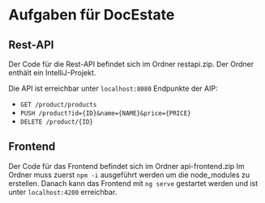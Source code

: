 # Aufgaben für DocEstate
## Rest-API
Der Code für die Rest-API befindet sich im Ordner restapi.zip.
Der Ordner enthält ein IntelliJ-Projekt.

Die API ist erreichbar unter ````localhost:8080````
Endpunkte der AIP:
* ````GET /product/products````
* ````PUSH /product?id={ID}&name={NAME}&price={PRICE}````
* ````DELETE /product/{ID}````

## Frontend
Der Code für das Frontend befindet sich im Ordner api-frontend.zip
Im Ordner muss zuerst
````npm -i```` ausgeführt werden um die node_modules zu erstellen.
Danach kann das Frontend mit ````ng serve```` gestartet werden und ist unter ````localhost:4200```` erreichbar.
